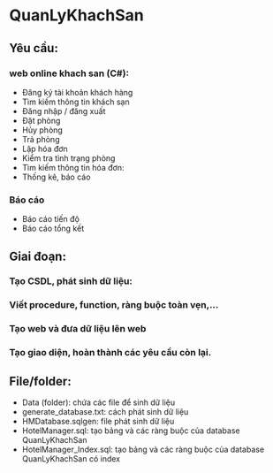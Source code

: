 # QuanLyKhachSan

## Yêu cầu: 
### web online khach san (C#): 
* Đăng ký tài khoản khách hàng
* Tìm kiếm thông tin khách sạn
* Đăng nhập / đăng xuất
* Đặt phòng
* Hủy phòng
* Trả phòng
* Lập hóa đơn
* Kiểm tra tình trạng phòng
* Tìm kiếm thông tin hóa đơn:
* Thống kê, báo cáo
### Báo cáo
* Báo cáo tiến độ
* Báo cáo tổng kết

## Giai đoạn: 
### Tạo CSDL, phát sinh dữ liệu: 
### Viết procedure, function, ràng buộc toàn vẹn,...
### Tạo web và đưa dữ liệu lên web
### Tạo giao diện, hoàn thành các yêu cầu còn lại.

## File/folder:
* Data (folder): chứa các file để sinh dữ liệu
* generate_database.txt: cách phát sinh dữ liệu
* HMDatabase.sqlgen: file phát sinh dữ liệu
* HotelManager.sql: tạo bảng và các ràng buộc của database QuanLyKhachSan
* HotelManager_Index.sql: tạo bảng và các ràng buộc của database QuanLyKhachSan có index
